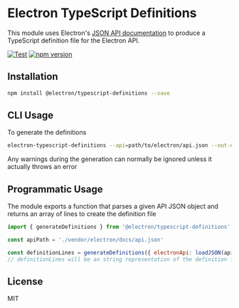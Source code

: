 # Electron TypeScript Definitions

This module uses Electron's [JSON API documentation](https://github.com/electron/docs-parser) to produce a TypeScript definition file for the Electron API.

[![Test](https://github.com/electron/typescript-definitions/actions/workflows/test.yml/badge.svg)](https://github.com/electron/typescript-definitions/actions/workflows/test.yml)
[![npm version](http://img.shields.io/npm/v/@electron/typescript-definitions.svg)](https://npmjs.org/package/@electron/typescript-definitions)

## Installation

```sh
npm install @electron/typescript-definitions --save
```

## CLI Usage

To generate the definitions

```sh
electron-typescript-definitions --api=path/to/electron/api.json --out-dir=path/to/out/dir
```

Any warnings during the generation can normally be ignored unless it actually throws
an error

## Programmatic Usage

The module exports a function that parses a given API JSON object and returns
an array of lines to create the definition file

```js
import { generateDefinitions } from '@electron/typescript-definitions'

const apiPath = './vendor/electron/docs/api.json'

const definitionLines = generateDefinitions({ electronApi: loadJSON(apiPath) })
// definitionLines will be an string representation of the definition file
```

## License

MIT
